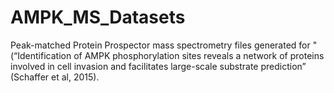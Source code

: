 # AMPK_MS_Datasets
Peak-matched Protein Prospector mass spectrometry files generated for "(“Identification of AMPK phosphorylation sites reveals a network of proteins involved in cell invasion and facilitates large-scale substrate prediction” (Schaffer et al, 2015).
